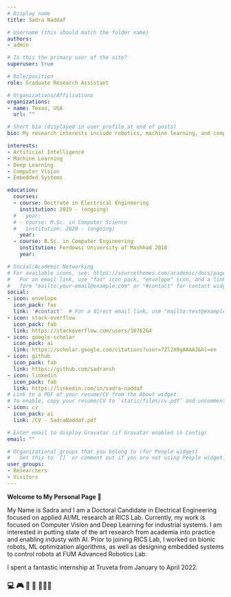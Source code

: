 ```yaml
---
# Display name
title: Sadra Naddaf

# Username (this should match the folder name)
authors:
- admin

# Is this the primary user of the site?
superuser: true

# Role/position
role: Graduate Research Assistant

# Organizations/Affiliations
organizations:
- name: Texas, USA
  url: ""

# Short bio (displayed in user profile at end of posts)
bio: My research interests include robotics, machine learning, and computer vision.

interests:
- Artificial Intelligence
- Machine Learning
- Deep Learning
- Computer Vision
- Embedded Systems

education:
  courses:
  - course: Doctrate in Electrical Engineering
    institution: 2019 - (ongoing)
  #   year:  
  # - course: M.Sc. in Computer Science
  #   institution: 2020 - (ongoing)
    year:  
  - course: B.Sc. in Computer Engineering
    institution: Ferdowsi University of Mashhad 2018
    year: 

# Social/Academic Networking
# For available icons, see: https://sourcethemes.com/academic/docs/page-builder/#icons
#   For an email link, use "fas" icon pack, "envelope" icon, and a link in the
#   form "mailto:your-email@example.com" or "#contact" for contact widget.
social:
- icon: envelope
  icon_pack: fas
  link: '#contact'  # For a direct email link, use "mailto:test@example.org".
- icon: stack-overflow
  icon_pack: fab
  link: https://stackoverflow.com/users/1076264
- icon: google-scholar
  icon_pack: ai
  link: https://scholar.google.com/citations?user=7Zl2X9gAAAAJ&hl=en
- icon: github
  icon_pack: fab
  link: https://github.com/sadransh
- icon: linkedin
  icon_pack: fab
  link: https://linkedin.com/in/sadra-naddaf  
# Link to a PDF of your resume/CV from the About widget.
# To enable, copy your resume/CV to `static/files/cv.pdf` and uncomment the lines below.
- icon: cv
  icon_pack: ai
  link: /CV - SadraNaddaf.pdf

# Enter email to display Gravatar (if Gravatar enabled in Config)
email: ""

# Organizational groups that you belong to (for People widget)
#   Set this to `[]` or comment out if you are not using People widget.
user_groups:
- Researchers
- Visitors
---
```


**Welcome to My Personal Page  :wave:**

My Name is Sadra and I am a Doctoral Candidate in Electrical Engineering focused on applied AI/ML research at RICS Lab. Currently, my work is focused on Computer Vision and Deep Learning for industrial systems. I am interested in putting state of the art research from academia into practice and enabling industy with AI. Prior to joining RICS Lab, I worked on bionic robots, ML optimization algorithms, as well as designing embedded systems to control robots at FUM Advanced Robotics Lab. 

I spent a fantastic internship at Truveta from January to April 2022.

### :computer: :video_game: :robot: 📱  👨🏻‍💻
